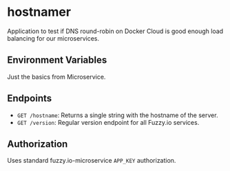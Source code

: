 # hostnamer

Application to test if DNS round-robin on Docker Cloud is good enough
load balancing for our microservices.

## Environment Variables

Just the basics from Microservice.

## Endpoints

* `GET /hostname`: Returns a single string with the hostname of the server.
* `GET /version`: Regular version endpoint for all Fuzzy.io services.

## Authorization

Uses standard fuzzy.io-microservice `APP_KEY` authorization.
